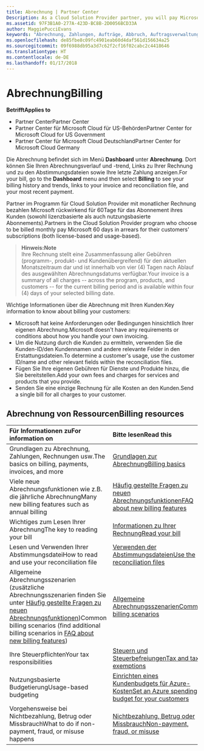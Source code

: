 ```yaml
---
title: Abrechnung | Partner Center
Description: As a Cloud Solution Provider partner, you will pay Microsoft 60 days in arrears for the license-based and usage-based subscriptions of your customers.
ms.assetid: 97F3B1A0-277A-423D-BC8B-2D0056BCD33A
author: MaggiePucciEvans
keywords: "Abrechnung, Zahlungen, Aufträge, Abbruch, Auftragsverwaltung, Nichtbezahlung, Betrug, Missbrauch, Steuern, Steuerbefreiungen, Abstimmungsdateien, Abstimmungsdatei"
ms.openlocfilehash: de85fbe8c09fc4901eab60d4daf561d156634a25
ms.sourcegitcommit: 09f6988db95a3d7c62f2cf16f02cabc2c4418646
ms.translationtype: HT
ms.contentlocale: de-DE
ms.lasthandoff: 01/17/2018
---
```

# <a name="billing"></a><span data-ttu-id="057cb-103">Abrechnung</span><span class="sxs-lookup"><span data-stu-id="057cb-103">Billing</span></span>

**<span data-ttu-id="057cb-104">Betrifft</span><span class="sxs-lookup"><span data-stu-id="057cb-104">Applies to</span></span>**

-  <span data-ttu-id="057cb-105">Partner Center</span><span class="sxs-lookup"><span data-stu-id="057cb-105">Partner Center</span></span>
-  <span data-ttu-id="057cb-106">Partner Center für Microsoft Cloud für US-Behörden</span><span class="sxs-lookup"><span data-stu-id="057cb-106">Partner Center for Microsoft Cloud for US Government</span></span>
-  <span data-ttu-id="057cb-107">Partner Center für Microsoft Cloud Deutschland</span><span class="sxs-lookup"><span data-stu-id="057cb-107">Partner Center for Microsoft Cloud Germany</span></span>

<span data-ttu-id="057cb-108">Die Abrechnung befindet sich im Menü **Dashboard** unter **Abrechnung**. Dort können Sie Ihren Abrechnungsverlauf und -trend, Links zu Ihrer Rechnung und zu den Abstimmungsdateien sowie Ihre letzte Zahlung anzeigen.</span><span class="sxs-lookup"><span data-stu-id="057cb-108">For your bill, go to the **Dashboard** menu and then select **Billing** to see your billing history and trends, links to your invoice and reconciliation file, and your most recent payment.</span></span>

<span data-ttu-id="057cb-109">Partner im Programm für Cloud Solution Provider mit monatlicher Rechnung bezahlen Microsoft rückwirkend für 60Tage für das Abonnement ihres Kunden (sowohl lizenzbasierte als auch nutzungsbasierte Abonnements).</span><span class="sxs-lookup"><span data-stu-id="057cb-109">Partners in the Cloud Solution Provider program who choose to be billed monthly pay Microsoft 60 days in arrears for their customers' subscriptions (both license-based and usage-based).</span></span>

>**<span data-ttu-id="057cb-110">Hinweis:</span><span class="sxs-lookup"><span data-stu-id="057cb-110">Note</span></span>**<br>
<span data-ttu-id="057cb-111">Ihre Rechnung stellt eine Zusammenfassung aller Gebühren (programm-, produkt- und Kundenübergreifend) für den aktuellen Monatszeitraum dar und ist innerhalb von vier (4) Tagen nach Ablauf des ausgewählten Abrechnungsdatums verfügbar.</span><span class="sxs-lookup"><span data-stu-id="057cb-111">Your invoice is a summary of all charges -- across the program, products, and customers -- for the current billing period and is available within four (4) days of your selected billing date.</span></span>

<span data-ttu-id="057cb-112">Wichtige Informationen über die Abrechnung mit Ihren Kunden:</span><span class="sxs-lookup"><span data-stu-id="057cb-112">Key information to know about billing your customers:</span></span>

-   <span data-ttu-id="057cb-113">Microsoft hat keine Anforderungen oder Bedingungen hinsichtlich Ihrer eigenen Abrechnung.</span><span class="sxs-lookup"><span data-stu-id="057cb-113">Microsoft doesn't have any requirements or conditions about how you handle your own invoicing.</span></span>
-   <span data-ttu-id="057cb-114">Um die Nutzung durch die Kunden zu ermitteln, verwenden Sie die Kunden-ID/den Kundennamen und andere relevante Felder in den Erstattungsdateien.</span><span class="sxs-lookup"><span data-stu-id="057cb-114">To determine a customer's usage, use the customer ID/name and other relevant fields within the reconciliation files.</span></span>
-   <span data-ttu-id="057cb-115">Fügen Sie Ihre eigenen Gebühren für Dienste und Produkte hinzu, die Sie bereitstellen.</span><span class="sxs-lookup"><span data-stu-id="057cb-115">Add your own fees and charges for services and products that you provide.</span></span>
-   <span data-ttu-id="057cb-116">Senden Sie eine einzige Rechnung für alle Kosten an den Kunden.</span><span class="sxs-lookup"><span data-stu-id="057cb-116">Send a single bill for all charges to your customer.</span></span>

## <a name="billing-resources"></a><span data-ttu-id="057cb-117">Abrechnung von Ressourcen</span><span class="sxs-lookup"><span data-stu-id="057cb-117">Billing resources</span></span>
|**<span data-ttu-id="057cb-118">Für Informationen zu</span><span class="sxs-lookup"><span data-stu-id="057cb-118">For information on</span></span>**   |**<span data-ttu-id="057cb-119">Bitte lesen</span><span class="sxs-lookup"><span data-stu-id="057cb-119">Read this</span></span>**    |
|:-----------------------------|:-----------------|
|<span data-ttu-id="057cb-120">Grundlagen zu Abrechnung, Zahlungen, Rechnungen usw.</span><span class="sxs-lookup"><span data-stu-id="057cb-120">The basics on billing, payments, invoices, and  more</span></span>   |[<span data-ttu-id="057cb-121">Grundlagen zur Abrechnung</span><span class="sxs-lookup"><span data-stu-id="057cb-121">Billing basics</span></span>](billing-basics.md)
|<span data-ttu-id="057cb-122">Viele neue Abrechnungsfunktionen wie z.B. die jährliche Abrechnung</span><span class="sxs-lookup"><span data-stu-id="057cb-122">Many new billing features such as annual billing</span></span>   |[<span data-ttu-id="057cb-123">Häufig gestellte Fragen zu neuen Abrechnungsfunktionen</span><span class="sxs-lookup"><span data-stu-id="057cb-123">FAQ about new billing features</span></span>](faq-about-new-billing-features.md)|
|<span data-ttu-id="057cb-124">Wichtiges zum Lesen Ihrer Abrechnung</span><span class="sxs-lookup"><span data-stu-id="057cb-124">The key to reading your bill</span></span>   |[<span data-ttu-id="057cb-125">Informationen zu Ihrer Rechnung</span><span class="sxs-lookup"><span data-stu-id="057cb-125">Read your bill</span></span>](read-your-bill.md)   |
|<span data-ttu-id="057cb-126">Lesen und Verwenden Ihrer Abstimmungsdatei</span><span class="sxs-lookup"><span data-stu-id="057cb-126">How to read and use your reconciliation file</span></span>   |[<span data-ttu-id="057cb-127">Verwenden der Abstimmungsdateien</span><span class="sxs-lookup"><span data-stu-id="057cb-127">Use the reconciliation files</span></span>](use-the-reconciliation-files.md)|
|<span data-ttu-id="057cb-128">Allgemeine Abrechnungsszenarien (zusätzliche Abrechnungsszenarien finden Sie unter [Häufig gestellte Fragen zu neuen Abrechnungsfunktionen](faq-about-new-billing-features.md))</span><span class="sxs-lookup"><span data-stu-id="057cb-128">Common billing scenarios (find additional billing scenarios in [FAQ about new billing features](faq-about-new-billing-features.md))</span></span>|[<span data-ttu-id="057cb-129">Allgemeine Abrechnungsszenarien</span><span class="sxs-lookup"><span data-stu-id="057cb-129">Common billing scenarios</span></span>](common-billing-scenarios.md)|
|<span data-ttu-id="057cb-130">Ihre Steuerpflichten</span><span class="sxs-lookup"><span data-stu-id="057cb-130">Your tax responsibilities</span></span>   | [<span data-ttu-id="057cb-131">Steuern und Steuerbefreiungen</span><span class="sxs-lookup"><span data-stu-id="057cb-131">Tax and tax exemptions</span></span>](tax-and-tax-exemptions.md)|
|<span data-ttu-id="057cb-132">Nutzungsbasierte Budgetierung</span><span class="sxs-lookup"><span data-stu-id="057cb-132">Usage-based budgeting</span></span>    |[<span data-ttu-id="057cb-133">Einrichten eines Kundenbudgets für Azure-Kosten</span><span class="sxs-lookup"><span data-stu-id="057cb-133">Set an Azure spending budget for your customers</span></span>](set-an-azure-spending-budget-for-your-customers.md)|
|<span data-ttu-id="057cb-134">Vorgehensweise bei Nichtbezahlung, Betrug oder Missbrauch</span><span class="sxs-lookup"><span data-stu-id="057cb-134">What to do if non-payment, fraud, or misuse happens</span></span>   |[<span data-ttu-id="057cb-135">Nichtbezahlung, Betrug oder Missbrauch</span><span class="sxs-lookup"><span data-stu-id="057cb-135">Non-payment, fraud, or misuse</span></span>](non-payment--fraud--or-misuse.md)|




















